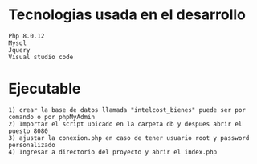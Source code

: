 # Tecnologias usada en el desarrollo
    Php 8.0.12
    Mysql 
    Jquery
    Visual studio code

# Ejecutable 
    1) crear la base de datos llamada "intelcost_bienes" puede ser por comando o por phpMyAdmin 
    2) Importar el script ubicado en la carpeta db y despues abrir el puesto 8080 
    3) ajustar la conexion.php en caso de tener usuario root y password personalizado
    4) Ingresar a directorio del proyecto y abrir el index.php
